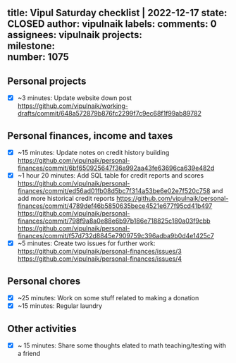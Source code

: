 title:	Vipul Saturday checklist | 2022-12-17
state:	CLOSED
author:	vipulnaik
labels:	
comments:	0
assignees:	vipulnaik
projects:	
milestone:	
number:	1075
--
## Personal projects

- [x] ~3 minutes: Update website down post https://github.com/vipulnaik/working-drafts/commit/648a572879b876fc2299f7c9ec68f1f99ab89782

## Personal finances, income and taxes

- [x] ~15 minutes: Update notes on credit history building https://github.com/vipulnaik/personal-finances/commit/6bf650925647f36a992aa43fe63696ca639e482d
- [x] ~1 hour 20 minutes: Add SQL table for credit reports and scores https://github.com/vipulnaik/personal-finances/commit/ed56ad01fb08d5bc7f314a53be6e02e7f520c758 and add more historical credit reports  https://github.com/vipulnaik/personal-finances/commit/4789def46b5850635bece4521e677f95cd41b497 https://github.com/vipulnaik/personal-finances/commit/798f9a8a0e88e6b97b186e718825c180a03f9cbb https://github.com/vipulnaik/personal-finances/commit/f57d732d8845e7909759c396adba9b0d4e1425c7
- [x] ~5 minutes: Create two issues for further work: https://github.com/vipulnaik/personal-finances/issues/3 https://github.com/vipulnaik/personal-finances/issues/4 
## Personal chores

- [x] ~25 minutes: Work on some stuff related to making a donation
- [x] ~15 minutes: Regular laundry 

## Other activities

- [x] ~ 15 minutes: Share some thoughts elated to math teaching/testing with a friend
